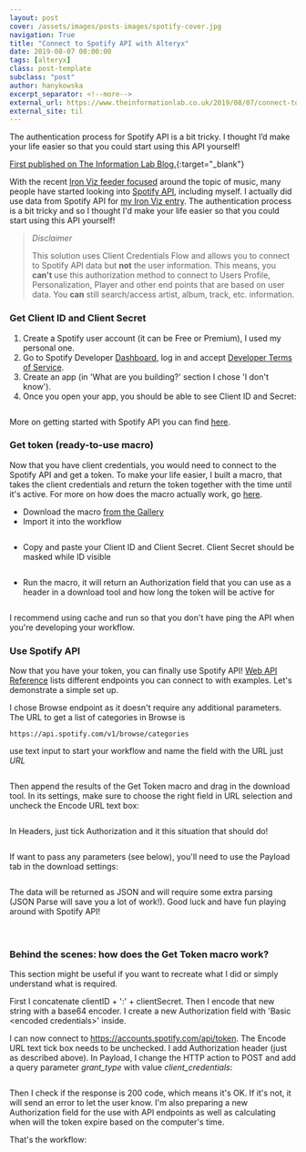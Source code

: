 ```yaml
---
layout: post
cover: /assets/images/posts-images/spotify-cover.jpg
navigation: True
title: "Connect to Spotify API with Alteryx"
date: 2019-08-07 00:00:00
tags: [alteryx]
class: post-template
subclass: "post"
author: hanykowska
excerpt_separator: <!--more-->
external_url: https://www.theinformationlab.co.uk/2019/08/07/connect-to-spotify-api-with-alteryx/
external_site: til
---
```


The authentication process for Spotify API is a bit tricky. I thought I’d make your life easier so that you could start using this API yourself!

[First published on The Information Lab Blog.]({{page.external_url}}){:target="\_blank"}
<!--more-->

<p>With the recent <a href="https://public.tableau.com/en-us/s/blog/2019/07/check-out-2019-iron-viz-entries-music-data">Iron Viz feeder focused</a> around the topic of music, many people have started looking into <a href="https://developer.spotify.com/documentation/web-api/">Spotify API</a>, including myself. I actually did use data from Spotify API for <a href="https://public.tableau.com/profile/hanna.nykowska#!/vizhome/whatssospecialaboutmusic/Dashboard">my Iron Viz entry</a>. The authentication process is a bit tricky and so I thought I'd make your life easier so that you could start using this API yourself!</p>
<blockquote class="wp-block-quote is-style-default"><p><em>Disclaimer</em></p><p>This solution uses Client Credentials Flow and allows you to connect to Spotify API data but <strong>not</strong> the user information. This means, you <strong>can't </strong>use this authorization method to connect to Users Profile, Personalization, Player and other end points that are based on user data. You <strong>can</strong> still search/access artist, album, track, etc. information.</p></blockquote>
<h3>Get Client ID and Client Secret</h3>
<ol><li>Create a Spotify user account (it can be Free or Premium), I used my personal one.</li><li>Go to Spotify Developer <a href="https://developer.spotify.com/dashboard">Dashboard</a>, log in and accept <a href="https://developer.spotify.com/terms">Developer Terms of Service</a>.</li><li>Create an app  (in 'What are you building?' section I chose 'I don't know'). </li><li>Once you open your app, you should be able to see Client ID and Secret:</li></ol>
<figure class="wp-block-image"><img src="https://www.theinformationlab.co.uk/wp-content/uploads/2019/08/image-37.png" alt="" class="wp-image-14869"/></figure>
<p>More on getting started with Spotify API you can find <a href="https://developer.spotify.com/documentation/web-api/quick-start/">here</a>.</p>
<h3>Get token (ready-to-use macro)</h3>
<p>Now that you have client credentials, you would need to connect to the Spotify API and get a token. To make your life easier, I built a macro, that takes the client credentials and return the token together with the time until it's active. For more on how does the macro actually work, go <a href="https://www.theinformationlab.co.uk/?p=14837#behindthescenes">here</a>.</p>
<ul><li>Download the macro <a href="https://gallery.alteryx.com/#!app/Get%2BToken%2Bfor%2BSpotify%2BAPI/5d4af9948a933712d02145a2">from the Gallery</a></li><li>Import it into the workflow</li></ul>
<figure class="wp-block-image"><img src="https://www.theinformationlab.co.uk/wp-content/uploads/2019/08/image-39.png" alt="" class="wp-image-14872"/></figure>
<ul><li>Copy and paste your Client ID and Client Secret. Client Secret should be masked while ID visible</li></ul>
<figure class="wp-block-image"><img src="https://www.theinformationlab.co.uk/wp-content/uploads/2019/08/image-38.png" alt="" class="wp-image-14871"/></figure>
<ul><li>Run the macro, it will return an Authorization field that you can use as a header in a download tool and how long the token will be active for</li></ul>
<figure class="wp-block-image"><img src="https://www.theinformationlab.co.uk/wp-content/uploads/2019/08/image-40.png" alt="" class="wp-image-14873"/></figure>
<p>I recommend using cache and run so that you don't have ping the API when you're developing your workflow. </p>
<h3>Use Spotify API</h3>
<p>Now that you have your token, you can finally use Spotify API! <a href="https://developer.spotify.com/documentation/web-api/reference/">Web API Reference</a> lists different endpoints you can connect to with examples. Let's demonstrate a simple set up. </p>
<p>I chose Browse endpoint as it doesn't require any additional parameters. The URL to get a list of categories in Browse is</p>
<pre class="wp-block-code"><code>https:&#47;&#47;api.spotify.com/v1/browse/categories</code></pre>
<p>use text input to start your workflow and name the field with the URL just <em>URL</em></p>
<figure class="wp-block-image"><img src="https://www.theinformationlab.co.uk/wp-content/uploads/2019/08/image-41.png" alt="" class="wp-image-14875"/></figure>
<p>Then append the results of the Get Token macro and drag in the download tool. In its settings, make sure to choose the right field in URL selection and uncheck the Encode URL text box:</p>
<figure class="wp-block-image"><img src="https://www.theinformationlab.co.uk/wp-content/uploads/2019/08/image-42.png" alt="" class="wp-image-14876"/></figure>
<p>In Headers, just tick Authorization and it this situation that should do!</p>
<figure class="wp-block-image"><img src="https://www.theinformationlab.co.uk/wp-content/uploads/2019/08/image-43.png" alt="" class="wp-image-14877"/></figure>
<p>If want to pass any parameters (see below), you'll need to use the Payload tab in the download settings:</p>
<figure class="wp-block-image"><img src="https://www.theinformationlab.co.uk/wp-content/uploads/2019/08/image-44.png" alt="" class="wp-image-14878"/></figure>
<p>The data will be returned as JSON and will require some extra parsing (JSON Parse will save you a lot of work!). Good luck and have fun playing around with Spotify API!</p>
<div style="height:20px" aria-hidden="true" class="wp-block-spacer"></div>
<h3 id="behindthescenes">Behind the scenes: how does the Get Token macro work?</h3>
<p>This section might be useful if you want to recreate what I did or simply understand what is required.</p>
<p>First I concatenate  clientID + ':' + clientSecret. Then I encode that new string with a base64 encoder. I create a new Authorization field with 'Basic &lt;encoded credentials&gt;' inside. </p>
<p>I can now connect to <a href="https://accounts.spotify.com/api/token">https://accounts.spotify.com/api/token</a>. The Encode URL text tick box needs to be unchecked. I add Authorization header (just as described above). In Payload, I change the HTTP action to POST and add a query parameter <em>grant_type</em> with value <em>client_credentials</em>:</p>
<figure class="wp-block-image"><img src="https://www.theinformationlab.co.uk/wp-content/uploads/2019/08/image-46.png" alt="" class="wp-image-14880"/></figure>
<p>Then I check if the response is 200 code, which means it's OK. If it's not, it will send an error to let the user know. I'm also preparing a new Authorization field for the use with API endpoints as well as calculating when will the token expire based on the computer's time.</p>
<p>That's the workflow:</p>
<figure class="wp-block-image"><img src="https://www.theinformationlab.co.uk/wp-content/uploads/2019/08/image-47-1024x483.png" alt="" class="wp-image-14883"/></figure>
